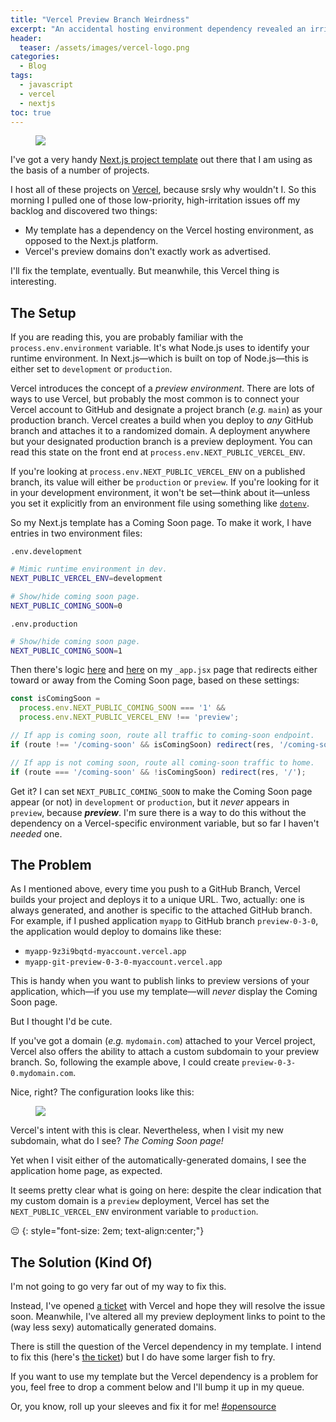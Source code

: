 ```yaml
---
title: "Vercel Preview Branch Weirdness"
excerpt: "An accidental hosting environment dependency revealed an irritating bug in Vercel's preview deployment logic."
header:
  teaser: /assets/images/vercel-logo.png
categories:
  - Blog
tags:
  - javascript
  - vercel
  - nextjs
toc: true
---
```


<figure class="align-left" style="margin-top: 10px; margin-bottom: 10px; width: 150px;">
    <img src="{{ site.url }}{{ site.baseurl }}/assets/images/vercel-logo.png">
</figure>

I've got a very handy [Next.js project template](https://github.com/karmaniverous/template-nextjs) out there that I am using as the basis of a number of projects.

I host all of these projects on [Vercel](https://vercel.com/), because srsly why wouldn't I. So this morning I pulled one of those low-priority, high-irritation issues off my backlog and discovered two things:

* My template has a dependency on the Vercel hosting environment, as opposed to the Next.js platform.
* Vercel's preview domains don't exactly work as advertised.

I'll fix the template, eventually. But meanwhile, this Vercel thing is interesting.

## The Setup

If you are reading this, you are probably familiar with the `process.env.environment` variable. It's what Node.js uses to identify your runtime environment. In Next.js—which is built on top of Node.js—this is either set to `development` or `production`.

Vercel introduces the concept of a _preview environment_. There are lots of ways to use Vercel, but probably the most common is to connect your Vercel account to GitHub and designate a project branch (_e.g._ `main`) as your production branch. Vercel creates a build when you deploy to _any_ GitHub branch and attaches it to a randomized domain. A deployment anywhere but your designated production branch is a preview deployment. You can read this state on the front end at `process.env.NEXT_PUBLIC_VERCEL_ENV`.

If you're looking at `process.env.NEXT_PUBLIC_VERCEL_ENV` on a published branch, its value will either be `production` or `preview`. If you're looking for it in your development environment, it won't be set—think about it—unless you set it explicitly from an environment file using something like [`dotenv`](https://www.npmjs.com/package/dotenv).

So my Next.js template has a Coming Soon page. To make it work, I have entries in two environment files:

`.env.development`
```sh
# Mimic runtime environment in dev.
NEXT_PUBLIC_VERCEL_ENV=development

# Show/hide coming soon page.
NEXT_PUBLIC_COMING_SOON=0
```

`.env.production`
```sh
# Show/hide coming soon page.
NEXT_PUBLIC_COMING_SOON=1
```

Then there's logic [here](https://github.com/karmaniverous/template-nextjs/blob/4b81be555ec7be25ede64c081010da86d460f1b9/pages/_app.jsx#L25-L27) and [here](https://github.com/karmaniverous/template-nextjs/blob/4b81be555ec7be25ede64c081010da86d460f1b9/pages/_app.jsx#L210-L214) on my `_app.jsx` page that redirects either toward or away from the Coming Soon page, based on these settings:

```jsx
const isComingSoon =
  process.env.NEXT_PUBLIC_COMING_SOON === '1' &&
  process.env.NEXT_PUBLIC_VERCEL_ENV !== 'preview';

// If app is coming soon, route all traffic to coming-soon endpoint.
if (route !== '/coming-soon' && isComingSoon) redirect(res, '/coming-soon');

// If app is not coming soon, route all coming-soon traffic to home.
if (route === '/coming-soon' && !isComingSoon) redirect(res, '/');
```

Get it? I can set `NEXT_PUBLIC_COMING_SOON` to make the Coming Soon page appear (or not) in `development` or `production`, but it _never_ appears in `preview`, because ***preview***. I'm sure there is a way to do this without the dependency on a Vercel-specific environment variable, but so far I haven't _needed_ one. 

## The Problem

As I mentioned above, every time you push to a GitHub Branch, Vercel builds your project and deploys it to a unique URL. Two, actually: one is always generated, and another is specific to the attached GitHub branch. For example, if I pushed application `myapp` to GitHub branch `preview-0-3-0`, the application would deploy to domains like these:

* `myapp-9z3i9bqtd-myaccount.vercel.app`
* `myapp-git-preview-0-3-0-myaccount.vercel.app`

This is handy when you want to publish links to preview versions of your application, which—if you use my template—will _never_ display the Coming Soon page.

But I thought I'd be cute.

If you've got a domain (_e.g._ `mydomain.com`) attached to your Vercel project, Vercel also offers the ability to attach a custom subdomain to your preview branch. So, following the example above, I could create `preview-0-3-0.mydomain.com`. 

Nice, right? The configuration looks like this:

<figure>
    <a href="{{ site.url }}{{ site.baseurl }}/assets/images/vercel-preview-branch.png"><img src="{{ site.url }}{{ site.baseurl }}/assets/images/vercel-preview-branch.png"></a>
</figure>

Vercel's intent with this is clear. Nevertheless, when I visit my new subdomain, what do I see? _The Coming Soon page!_

Yet when I visit either of the automatically-generated domains, I see the application home page, as expected.

It seems pretty clear what is going on here: despite the clear indication that my custom domain is a `preview` deployment, Vercel has set the `NEXT_PUBLIC_VERCEL_ENV` environment variable to `production`.

:neutral_face:
{: style="font-size: 2em; text-align:center;"}

## The Solution (Kind Of)

I'm not going to go very far out of my way to fix this. 

Instead, I've opened [a ticket](https://github.com/vercel/vercel/discussions/8340) with Vercel and hope they will resolve the issue soon. Meanwhile, I've altered all my preview deployment links to point to the (way less sexy) automatically generated domains.

There is still the question of the Vercel dependency in my template. I intend to fix this (here's [the ticket](https://github.com/karmaniverous/template-nextjs/issues/20)) but I do have some larger fish to fry. 

If you want to use my template but the Vercel dependency is a problem for you, feel free to drop a comment below and I'll bump it up in my queue.

Or, you know, roll up your sleeves and fix it for me! [#opensource](https://twitter.com/hashtag/openSource)